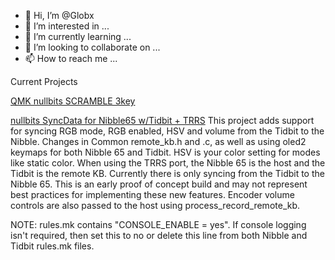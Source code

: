 - 👋 Hi, I’m @Globx
- 👀 I’m interested in ...
- 🌱 I’m currently learning ...
- 💞️ I’m looking to collaborate on ...
- 📫 How to reach me ...

Current Projects

[QMK nullbits SCRAMBLE 3key](https://github.com/Globx/qmk_firmware/tree/master/keyboards/nullbitsco/scramble/keymaps/3key)

[nullbits SyncData for Nibble65 w/Tidbit + TRRS](https://github.com/Globx/qmk_firmware/tree/master/keyboards/nullbitsco)
This project adds support for syncing RGB mode, RGB enabled, HSV and volume from the Tidbit to the Nibble.  Changes in Common remote_kb.h and .c, as well as using oled2 keymaps for both Nibble 65 and Tidbit.  HSV is your color setting for modes like static color.  When using the TRRS port, the Nibble 65 is the host and the Tidbit is the remote KB.  Currently there is only syncing from the Tidbit to the Nibble 65.  This is an early proof of concept build and may not represent best practices for implementing these new features.  Encoder volume controls are also passed to the host using process_record_remote_kb.

NOTE: rules.mk contains "CONSOLE_ENABLE = yes".  If console logging isn't required, then set this to no or delete this line from both Nibble and Tidbit rules.mk files.

<!---
Globx/Globx is a ✨ special ✨ repository because its `README.md` (this file) appears on your GitHub profile.
You can click the Preview link to take a look at your changes.
--->
